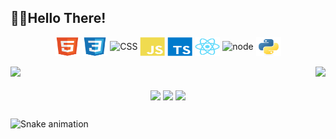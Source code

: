 ## 🤘🏼Hello There!

<div align="center">
  
  <img align="center" alt="HTML" height="30" width="40" src="https://raw.githubusercontent.com/devicons/devicon/master/icons/html5/html5-original.svg">
  <img align="center" alt="CSS" height="30" width="40" src="https://raw.githubusercontent.com/devicons/devicon/master/icons/css3/css3-original.svg">
  <img align="center" alt="CSS" height="30" width="40" src="https://www.vectorlogo.zone/logos/sass-lang/sass-lang-icon.svg">
  <img align="center" alt="Js" height="30" width="40" src="https://raw.githubusercontent.com/devicons/devicon/master/icons/javascript/javascript-plain.svg">
  <img align="center" alt="Ts" height="30" width="40" src="https://raw.githubusercontent.com/devicons/devicon/master/icons/typescript/typescript-plain.svg">
  <img align="center" alt="React" height="30" width="40" src="https://raw.githubusercontent.com/devicons/devicon/master/icons/react/react-original.svg">
  <img align="center" alt="node" height="30" width="40" src="https://www.vectorlogo.zone/logos/nodejs/nodejs-icon.svg">
  <img align="center" alt="Python" height="30" width="40" src="https://raw.githubusercontent.com/devicons/devicon/master/icons/python/python-original.svg">
</div> <br>

<div>
    <img src="https://github-readme-stats.vercel.app/api?username=CaiqueG-Rodrigues&show_icons=true&theme=holi&include_all_commits=true&count_private=true"/>
    <img align="right" src="https://github-readme-stats.vercel.app/api/top-langs/?username=CaiqueG-Rodrigues&layout=compact&langs_count=16&theme=holi"/>
</div> <br>

<section align="center">
  <div>
  <a href="https://www.instagram.com/rodriguesscaique_/" target="_blank">
  <img align="center" src="https://img.shields.io/badge/-Instagram-%23E4405F?style=for-the-badge&logo=instagram&logoColor=white"></a>
  <a align="right" href= "mailto:rodriguescaique.@gmail.com" target="_blank">
    <img align="center" src="https://img.shields.io/badge/-Gmail-%23333?style=for-the-badge&logo=gmail&logoColor=white" target="_blank" align="center"></a>
  <a href="https://www.linkedin.com/in/caiquegrodrigues/" target="_blank">
  <img align="center" src="https://img.shields.io/badge/-LinkedIn-%230077B5?style=for-the-badge&logo=linkedin&logoColor=white" target="_blank"></a>
</div>
</section>

##

![Snake animation](https://github.com/CaiqueG-Rodrigues/CaiqueG-Rodrigues/blob/output/github-contribution-grid-snake.svg)
